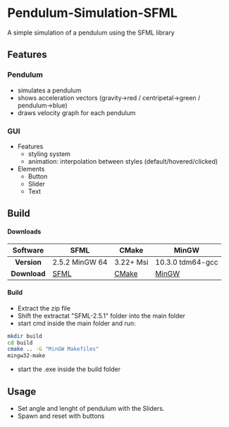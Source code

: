 # Pendulum-Simulation-SFML

A simple simulation of a pendulum using the SFML library

## Features
### Pendulum
- simulates a pendulum
- shows acceleration vectors (gravity->red / centripetal->green / pendulum->blue)
- draws velocity graph for each pendulum
### GUI
+ Features
  * styling system
  * animation: interpolation between styles (default/hovered/clicked)
+ Elements
  * Button  
  * Slider
  * Text


## Build

#### Downloads

| Software             	| **SFML**                                              	| **CMake**                            	| **MinGW**                                             	|
|:------------:	|-------------------------------------------------------	|--------------------------------------	|-------------------------------------------------------	|
| **Version**  	| 2.5.2 MinGW 64                                        	| 3.22+  Msi                               	| 10.3.0 tdm64-gcc                                      	|
| **Download** 	| [SFML](https://www.sfml-dev.org/download/sfml/2.5.1/) 	| [CMake](https://cmake.org/download/) 	| [MinGW](https://jmeubank.github.io/tdm-gcc/download/) 

#### Build

- Extract the zip file
- Shift the extractat "SFML-2.5.1" folder into the main folder 
- start cmd inside the main folder and run:
```sh
mkdir build
cd build
cmake .. -G "MinGW Makefiles"
mingw32-make
```
- start the .exe inside the build folder

## Usage
- Set angle and lenght of pendulum with the Sliders.
- Spawn and reset with buttons
